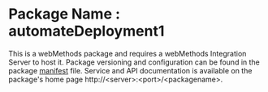 # Package Name : automateDeployment1
This is a webMethods package and requires a webMethods Integration Server to host it. Package versioning and configuration can be found in the package [manifest](./automateDeployment1/manifest.v3) file. Service and API documentation is available on the package's home page http://&lt;server&gt;:&lt;port&gt;/&lt;packagename>.